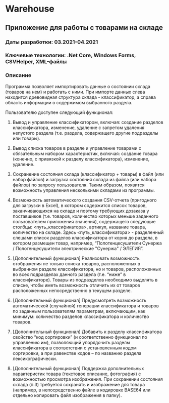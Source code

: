 # Warehouse
## Приложение для работы с товарами на складе

### Даты разработки: 03.2021-04.2021

### Ключевые технологии: .Net Core, Windows Forms, CSVHelper, XML-файлы

### Описание

Программа позволяет импортировать данные о состоянии склада (товаров на нем) и работать с ними. При импорте данных слева находится древовидная структура склада - классификатор, а справа область информации о содержимом выбранного раздела.

Пользователю доступен следующий функционал:

1. Вывод и управление классификатором, включая: создание разделов 
классификатора, изменение, удаление с запретом удаления 
непустого раздела (т.е. раздела, содержащего другие подразделы или 
товары).

2. Вывод списка товаров в разделе и управление товарами с обязательным 
набором характеристик, включая: создание товара (конечно, с привязкой 
к разделу классификатора), изменение, удаление.

3. Сохранение состояния склада (классификатор + товары) в файл (или 
набор файлов) и загрузка состояния склада из файла (или набора 
файлов) по запросу пользователя. Таким образом, появится 
возможность управления несколькими складами из программы.

4. Возможность автоматического создания CSV-отчета 
(пригодного для загрузки в Excel), в котором содержится список 
товаров, заканчивающихся на складе и поэтому требующих дозаказа у 
поставщиков (т.е. товаров, количество которых меньше заданного 
пользователем приложения значения), содержащего следующие 
столбцы: <путь_классификатора>, артикул, название товара, 
количество на складе. Здесь <путь_классификатора> - разделенный 
слешами список разделов классификатора от корня до раздела, в 
котором размещен товар, например, “Полотенцесушители Сунержа / 
Полотенцесушители электрические "Сунержа" / ЭЛЕГИЯ”.

5. [Дополнительный функционал] Реализовать возможность отображения 
не только списка товаров, расположенных в выбранном разделе 
классификатора, но и товаров, расположенных во всех подразделах 
данного раздела (т.е. “ниже” в классификаторе). Товары из подразделов 
необходимо выделять в списке, чтобы иметь возможность отличить их 
от товаров расположенных непосредственно в текущем разделе.

6. [Дополнительный функционал] Предусмотреть возможность 
автоматической (случайной) генерации классификатора и 
товаров по заданным пользователям параметрам, включающим, как 
минимум: количество разделов классификатора и количество товаров.

7. [Дополнительный функционал] Добавить к разделу классификатора 
свойство “код сортировки” (и соответственно функционал по 
управлению им), позволяющий упорядочить разделы классификатора в 
соответствии с установленным кодом сортировки, а при равенстве 
кодов – по названию раздела лексикографически.

8. [Дополнительный функционал] Поддержка дополнительных 
характеристик товара (текстовое описание, фотография) с 
возможностью просмотра изображения. При сохранении 
состояния склада (п.3) требуется сохранять и изображение для товара 
(например, в непосредственно файле в кодировке BASE64 или отдельно 
копировать файл изображения в папку).